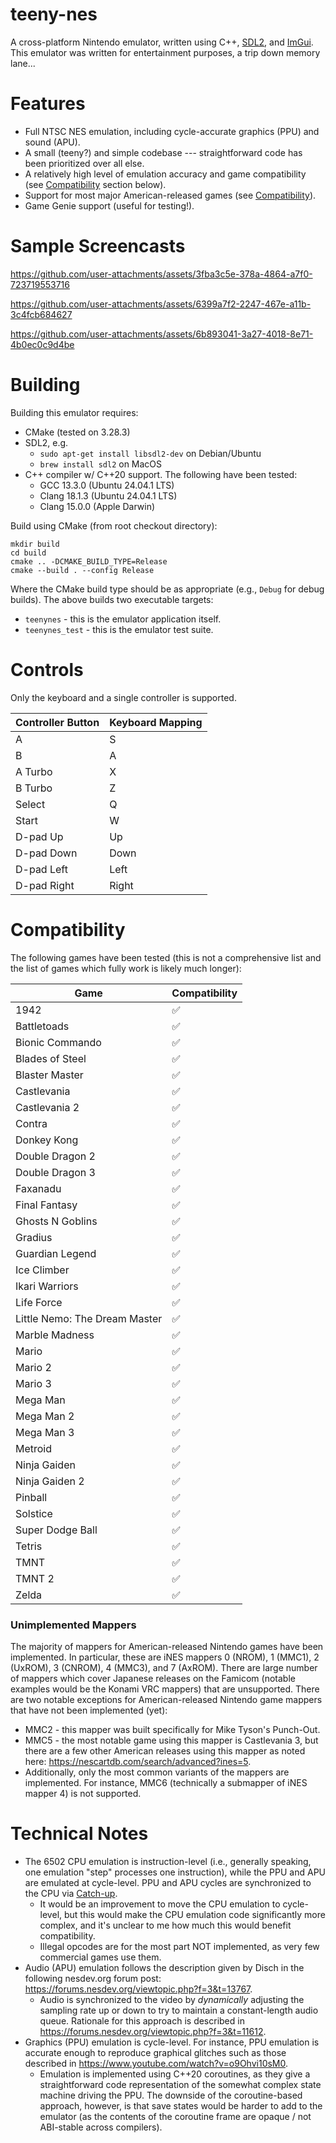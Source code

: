 # teeny-nes

A cross-platform Nintendo emulator, written using C++, [SDL2](https://github.com/libsdl-org/SDL), and [ImGui](https://github.com/ocornut/imgui). This emulator was written for entertainment purposes, a trip down memory lane...

# Features

* Full NTSC NES emulation, including cycle-accurate graphics (PPU) and sound (APU).
* A small (teeny?) and simple codebase --- straightforward code has been prioritized over all else.
* A relatively high level of emulation accuracy and game compatibility (see [Compatibility](#Compatibility) section below).
* Support for most major American-released games (see [Compatibility](#Unimplemented-Mappers)).
* Game Genie support (useful for testing!).

# Sample Screencasts

https://github.com/user-attachments/assets/3fba3c5e-378a-4864-a7f0-723719553716

https://github.com/user-attachments/assets/6399a7f2-2247-467e-a11b-3c4fcb684627

https://github.com/user-attachments/assets/6b893041-3a27-4018-8e71-4b0ec0c9d4be

# Building

Building this emulator requires:

* CMake (tested on 3.28.3)
* SDL2, e.g.
  - `sudo apt-get install libsdl2-dev` on Debian/Ubuntu
  - `brew install sdl2` on MacOS
* C++ compiler w/ C++20 support. The following have been tested:
  - GCC 13.3.0 (Ubuntu 24.04.1 LTS)
  - Clang 18.1.3 (Ubuntu 24.04.1 LTS)
  - Clang 15.0.0 (Apple Darwin)

Build using CMake (from root checkout directory):

```
mkdir build
cd build
cmake .. -DCMAKE_BUILD_TYPE=Release
cmake --build . --config Release
```

Where the CMake build type should be as appropriate (e.g., `Debug` for debug builds). The above builds two executable targets:

* `teenynes` - this is the emulator application itself.
* `teenynes_test` - this is the emulator test suite.

# Controls

Only the keyboard and a single controller is supported.

| Controller Button | Keyboard Mapping |
| ----------------- | ---------------- |
| A                 | S                |
| B                 | A                |
| A Turbo           | X                |
| B Turbo           | Z                |
| Select            | Q                |
| Start             | W                |
| D-pad Up          | Up               |
| D-pad Down        | Down             |
| D-pad Left        | Left             |
| D-pad Right       | Right            |

# Compatibility

The following games have been tested (this is not a comprehensive list and the list of games which fully work is likely much longer):


| Game                          | Compatibility |
| ----------------------------- | ------------- |
| 1942                          | ✅ |
| Battletoads                   | ✅ |
| Bionic Commando               | ✅ |
| Blades of Steel               | ✅ |
| Blaster Master                | ✅ |
| Castlevania                   | ✅ |
| Castlevania 2                 | ✅ |
| Contra                        | ✅ |
| Donkey Kong                   | ✅ |
| Double Dragon 2               | ✅ |
| Double Dragon 3               | ✅ |
| Faxanadu                      | ✅ |
| Final Fantasy                 | ✅ |
| Ghosts N Goblins              | ✅ |
| Gradius                       | ✅ |
| Guardian Legend               | ✅ |
| Ice Climber                   | ✅ |
| Ikari Warriors                | ✅ |
| Life Force                    | ✅ |
| Little Nemo: The Dream Master | ✅ |
| Marble Madness                | ✅ |
| Mario                         | ✅ |
| Mario 2                       | ✅ |
| Mario 3                       | ✅ |
| Mega Man                      | ✅ |
| Mega Man 2                    | ✅ |
| Mega Man 3                    | ✅ |
| Metroid                       | ✅ |
| Ninja Gaiden                  | ✅ |
| Ninja Gaiden 2                | ✅ |
| Pinball                       | ✅ |
| Solstice                      | ✅ |
| Super Dodge Ball              | ✅ |
| Tetris                        | ✅ |
| TMNT                          | ✅ |
| TMNT 2                        | ✅ |
| Zelda                         | ✅ |

### Unimplemented Mappers

The majority of mappers for American-released Nintendo games have been implemented. In particular, these are iNES mappers 0 (NROM), 1 (MMC1), 2 (UxROM), 3 (CNROM), 4 (MMC3), and 7 (AxROM). There are large number of mappers which cover Japanese releases on the Famicom (notable examples would be the Konami VRC mappers) that are unsupported. There are two notable exceptions for American-released Nintendo game mappers that have not been implemented (yet):

* MMC2 - this mapper was built specifically for Mike Tyson's Punch-Out.
* MMC5 - the most notable game using this mapper is Castlevania 3, but there are a few other American releases using this mapper as noted here: https://nescartdb.com/search/advanced?ines=5.
* Additionally, only the most common variants of the mappers are implemented. For instance, MMC6 (technically a submapper of iNES mapper 4) is not supported.

# Technical Notes

* The 6502 CPU emulation is instruction-level (i.e., generally speaking, one emulation "step" processes one instruction), while the PPU and APU are emulated at cycle-level. PPU and APU cycles are synchronized to the CPU via [Catch-up](https://www.nesdev.org/wiki/Catch-up).
  - It would be an improvement to move the CPU emulation to cycle-level, but this would make the CPU emulation code significantly more complex, and it's unclear to me how much this would benefit compatibility.
  - Illegal opcodes are for the most part NOT implemented, as very few commercial games use them.
* Audio (APU) emulation follows the description given by Disch in the following nesdev.org forum post: https://forums.nesdev.org/viewtopic.php?f=3&t=13767.
  - Audio is synchronized to the video by *dynamically* adjusting the sampling rate up or down to try to maintain a constant-length audio queue. Rationale for this approach is described in https://forums.nesdev.org/viewtopic.php?f=3&t=11612.
* Graphics (PPU) emulation is cycle-level. For instance, PPU emulation is accurate enough to reproduce graphical glitches such as those described in https://www.youtube.com/watch?v=o9Ohvi10sM0. 
  - Emulation is implemented using C++20 coroutines, as they give a straightforward code representation of the somewhat complex state machine driving the PPU. The downside of the coroutine-based approach, however, is that save states would be harder to add to the emulator (as the contents of the coroutine frame are opaque / not ABI-stable across compilers).
